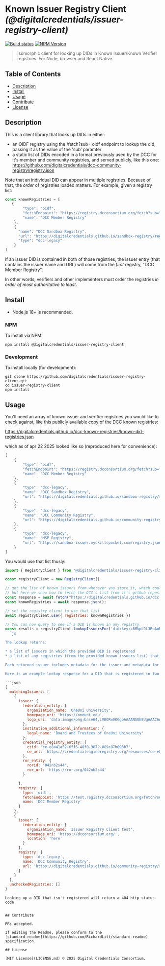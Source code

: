 # Known Issuer Registry Client _(@digitalcredentials/issuer-registry-client)_

[![Build status](https://img.shields.io/github/actions/workflow/status/digitalcredentials/issuer-registry-client/main.yml?branch=main)](https://github.com/digitalcredentials/issuer-registry-client/actions?query=workflow%3A%22Node.js+CI%22)
[![NPM Version](https://img.shields.io/npm/v/@digitalcredentials/issuer-registry-client.svg)](https://npm.im/@digitalcredentials/issuer-registry-client)

> Isomorphic client for looking up DIDs in Known Issuer/Known Verifier registries. For Node, browser and React Native.

## Table of Contents

- [Description](#description)
- [Install](#install)
- [Usage](#usage)
- [Contribute](#contribute)
- [License](#license)

## Description

This is a client library that looks up DIDs in either:

- an OIDF registry using the /fetch?sub= oidf endpoint to lookup the did, passing it as the value of the 'sub' paramter
- a static list of DIDs encoded in a format previously used by the DCC for it's member and community registries, and served publicly, like this one: https://github.com/digitalcredentials/dcc-community-registry/registry.json


Note that an individual DID can appear in multiple registries.
Because of that, the _order_ of registries loaded matters. For example, given
a registry list:

```js
const knownRegistries = [
   {
        "type": "oidf",
        "fetchEndpoint": "https://registry.dcconsortium.org/fetch?sub=",
        "name": "DCC Member Registry"
    },
    {
      "name": "DCC Sandbox Registry",
      "url": "https://digitalcredentials.github.io/sandbox-registry/registry.json",
      "type": "dcc-legacy"
    }
]
```

If an issuer DID is contained in both of those registries, the issuer entry
(that contains the issuer name and URL) will come from the _first_ registry,
"DCC Member Registry".

In other words, verifiers and other implementers must order the registries
_in order of most authoritative to least_.

## Install

- Node.js 18+ is recommended.

### NPM

To install via NPM:

```
npm install @digitalcredentials/issuer-registry-client
```

### Development

To install locally (for development):

```
git clone https://github.com/digitalcredentials/issuer-registry-client.git
cd issuer-registry-client
npm install
```

## Usage

You'll need an array of known issuer and verifier registries you would
like to check against, like this publicly available copy of the DCC known registries:

https://digitalcredentials.github.io/dcc-known-registries/known-did-registries.json

which as of apr 22 2025 looked like so (reproduced here for convenience):

```js
[
    {
        "type": "oidf",
        "fetchEndpoint": "https://registry.dcconsortium.org/fetch?sub=",
        "name": "DCC Member Registry"
    },
    {
        "type": "dcc-legacy",
        "name": "DCC Sandbox Registry",
        "url": "https://digitalcredentials.github.io/sandbox-registry/registry.json"
    },
    {
        "type": "dcc-legacy",
        "name": "DCC Community Registry",
        "url": "https://digitalcredentials.github.io/community-registry/registry.json"
    },
    {
        "type": "dcc-legacy",
        "name": "MSP Registry",
        "url": "https://sandbox-issuer.myskillspocket.com/registry.json"
    }
]
```

You would use that list thusly:

```js
import { RegistryClient } from '@digitalcredentials/issuer-registry-client'

const registryClient = new RegistryClient()

// get the list of known issuers from wherever you store it, which could just be in a variable,
// but here we show how to fetch the DCC's list from it's github repository:
const response = await fetch("https://digitalcredentials.github.io/dcc-known-registries/known-did-registries.json");
const knownRegistries = await response.json();

// set the registry client to use that list
await registryClient.use({ registries: knownRegistries })

// You can now query to see if a DID is known in any registry
const results = registryClient.lookupIssuersFor('did:key:z6MkpLDL3RoAoMRTwTgo3rs39ZwssfaPKtGdZw7AGRN7CK4W'))
```js

The lookup returns:

* a list of issuers in which the provided DID is registered
* a list of any registries (from the provided known issuers list) that couldn't be checked

Each returned issuer includes metadata for the issuer and metadata for the registry in which the issuer was registered.

Here is an example lookup response for a DID that is registered in two registries:

```json
{
  matchingIssuers: [
    {
      issuer: {
        federation_entity: {
          organization_name: 'OneUni University',
          homepage_uri: 'https://oneuni.edu',
          logo_uri: 'data:image/png;base64,iVBORw0KGgoAAAANSUhEUgAAACAAAAAgCAIAAAD8GO2jAAAAAXNSR0IArs4c6QAAAARnQU1BAACxjwv8YQUAAAAJcEhZcwAAEnQAABJ0Ad5mH3gAAAB4SURBVEhLY1Da6ENTNGoBQTRqAUE0Yixwkq3X5tNgAANBkRlosvgQERbM0OaAmAwFNLFAkMNdW2KGkwjIE1S3AIFGLSCIRi0giEYtwIHq5Tk0BCEIaDwIwLh89RiKMRBRFkDNxQBUsoAyNGoBQTRqAUE01C3Y6AMAsDxJowXOs6oAAAAASUVORK5CYII='
        },
        institution_additional_information: {
          legal_name: 'Board and Trustees of OneUni University'
        },
        credential_registry_entity: {
          ctid: 'ce-e8a41a52-6ff6-48f0-9872-889c87b093b7',
          ce_url: 'https://credentialengineregistry.org/resources/ce-e8a41a52-6ff6-48f0-9872-889c87b093b7'
        },
        ror_entity: {
          rorid: '042nb2s44',
          ror_url: 'https://ror.org/042nb2s44'
        }

      },
      registry: {
        type: 'oidf',
        fetchEndpoint: 'https://test.registry.dcconsortium.org/fetch?sub=',
        name: 'DCC Member Registry'
      }
    },
    {
      issuer: {
        federation_entity: {
          organization_name: 'Issuer Registry Client test',
          homepage_uri: 'https://dcconsortium.org/',
          location: 'here'
        }
      },
      registry: {
        type: 'dcc-legacy',
        name: 'DCC Community Registry',
        url: 'https://digitalcredentials.github.io/community-registry/registry.json'
      }
    }
  ],
  uncheckedRegistries: []
}
```



```
Looking up a DID that isn't registered will return a 404 http status code.


## Contribute

PRs accepted.

If editing the Readme, please conform to the
[standard-readme](https://github.com/RichardLitt/standard-readme) specification.

## License

[MIT License](LICENSE.md) © 2025 Digital Credentials Consortium.

